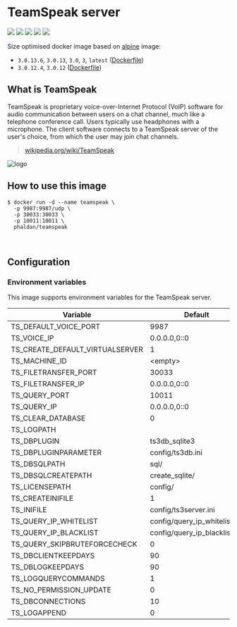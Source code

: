 # TeamSpeak server

[![](https://images.microbadger.com/badges/version/phaldan/teamspeak.svg)](https://microbadger.com/images/phaldan/teamspeak) [![](https://images.microbadger.com/badges/image/phaldan/teamspeak.svg)](https://microbadger.com/images/phaldan/teamspeak) [![](https://img.shields.io/docker/stars/phaldan/teamspeak.svg)](https://hub.docker.com/r/phaldan/teamspeak/) [![](https://img.shields.io/docker/pulls/phaldan/teamspeak.svg)](https://hub.docker.com/r/phaldan/teamspeak/) [![](https://img.shields.io/docker/automated/phaldan/teamspeak.svg)](https://hub.docker.com/r/phaldan/teamspeak/)

Size optimised docker image based on [alpine](https://hub.docker.com/_/alpine/) image:

* `3.0.13.6`, `3.0.13`, `3.0`, `3`, `latest` ([Dockerfile](https://github.com/phaldan/docker-teamspeak/blob/5790f11612e731264cd5fe57ccb8032a608b1027/Dockerfile))
* `3.0.12.4`, `3.0.12` ([Dockerfile](https://github.com/phaldan/docker-teamspeak/blob/b31100b62944859ca56d71bdd4961eb8ce439259/Dockerfile))
&nbsp;

## What is TeamSpeak

TeamSpeak is proprietary voice-over-Internet Protocol (VoIP) software for audio communication between users on a chat channel, much like a telephone conference call. Users typically use headphones with a microphone. The client software connects to a TeamSpeak server of the user's choice, from which the user may join chat channels.

> [wikipedia.org/wiki/TeamSpeak](https://en.wikipedia.org/wiki/TeamSpeak)

![logo](https://raw.githubusercontent.com/phaldan/docker-teamspeak/54d169025092ad9f612a1647a5bc9e19fdbe56c6/logo.png)
&nbsp;

## How to use this image

```
$ docker run -d --name teamspeak \
  -p 9987:9987/udp \
  -p 30033:30033 \
  -p 10011:10011 \
  phaldan/teamspeak
```
&nbsp;

## Configuration

### Environment variables

This image supports environment variables for the TeamSpeak server.

|Variable|Default|
|-----------|---------|
|TS_DEFAULT_VOICE_PORT|9987|
|TS_VOICE_IP|0.0.0.0,0::0|
|TS_CREATE_DEFAULT_VIRTUALSERVER|1|
|TS_MACHINE_ID|&lt;empty&gt;|
|TS_FILETRANSFER_PORT|30033|
|TS_FILETRANSFER_IP|0.0.0.0,0::0|
|TS_QUERY_PORT|10011|
|TS_QUERY_IP|0.0.0.0,0::0|
|TS_CLEAR_DATABASE|0|
|TS_LOGPATH||logs/
|TS_DBPLUGIN|ts3db_sqlite3|
|TS_DBPLUGINPARAMETER|config/ts3db.ini|
|TS_DBSQLPATH|sql/|
|TS_DBSQLCREATEPATH|create_sqlite/|
|TS_LICENSEPATH|config/|
|TS_CREATEINIFILE|1|
|TS_INIFILE|config/ts3server.ini|
|TS_QUERY_IP_WHITELIST|config/query_ip_whitelist.txt|
|TS_QUERY_IP_BLACKLIST|config/query_ip_blacklist.txt|
|TS_QUERY_SKIPBRUTEFORCECHECK|0|
|TS_DBCLIENTKEEPDAYS|90|
|TS_DBLOGKEEPDAYS|90|
|TS_LOGQUERYCOMMANDS|1|
|TS_NO_PERMISSION_UPDATE|0|
|TS_DBCONNECTIONS|10|
|TS_LOGAPPEND|0|